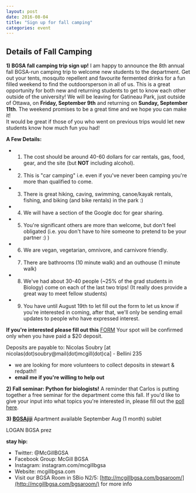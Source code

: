 ```yaml
---
layout: post
date: 2016-08-04
title: "Sign up for fall camping"
categories: event
---
```


## Details of Fall Camping 


**1) BGSA fall camping trip sign up!**
I am happy to announce the 8th annual fall BGSA-run camping trip to welcome new students to the department. Get out your tents, mosquito repellent and favourite fermented drinks for a fun filled weekend to find the outdoorsperson in all of us. This is a great opportunity for both new and returning students to get to know each other outside of the university!
We will be leaving for Gatineau Park, just outside of Ottawa, on **Friday, September 9th** and returning on **Sunday, September 11th**.
The weekend promises to be a great time and we hope you can make it!  
It would be great if those of you who went on previous trips would let new students know how much fun you had!

**A Few Details:**
* 1) The cost should be around 40-60 dollars for car rentals, gas, food, gear, and the site (but __NOT__ including alcohol).
* 2) This is "car camping" i.e. even if you've never been camping you're more than qualified to come.
* 3) There is great hiking, caving, swimming, canoe/kayak rentals, fishing, and biking (and bike rentals) in the park :)  
* 4) We will have a section of the Google doc for gear sharing.
* 5) You're significant others are more than welcome, but don't feel obligated (i.e. you don't have to hire someone to pretend to be your partner :) )
* 6) We are vegan, vegetarian, omnivore, and carnivore friendly.
* 7) There are bathrooms (10 minute walk) and an outhouse (1 minute walk)
* 8) We've had about 30-40 people (~25% of the grad students in Biology) come on each of the last two trips! (It really does provide a great way to meet fellow students)
* 9) You have until August 19th to let fill out the form to let us know if you're interested in coming, after that, we'll only be sending email updates to people who have expressed interest.

**If you're interested please fill out this** [FORM](https://docs.google.com/spreadsheets/d/1Z8j3PWw7lzWRpB2UXkFKi31QMAx_N1H-bpgoEUK9Qn4/edit#gid=376407941)
Your spot will be confirmed only when you have paid a $20 deposit.

Deposits are payable to: Nicolas Soubry [at nicolas(dot)soubry@mail(dot)mcgill(dot)ca] - Bellini 235
* we are looking for more volunteers to collect deposits in stewart & redpath!!
* __email me if you're willing to help out__


**2) Fall seminar: Python for biologists!**
A reminder that Carlos is putting together a free seminar for the department come this fall.  If you'd like to give your input into what topics you're interested in, please fill out the [poll here](https://docs.google.com/forms/d/e/1FAIpQLSeG3CCq-8MItIFiLgNUQMU6KgT9pzvlFONz5GEvYUde3loZPQ/viewform?c=0&w=1).

**3) [BGSAjiji](https://docs.google.com/spreadsheets/d/1s9BcBibvzUni4RXZ90X5_LQtxD_19S6mxys_-VmQ1CM/edit?pli=1#gid=0)**
     Apartment available September
     Aug (1 month) sublet

LOGAN
BGSA prez

__stay hip:__

 - Twitter: @McGillBGSA
 - Facebook Group: McGill BGSA
 - Instagram: instagram.com/mcgillbgsa 
 - Website: mcgillbgsa.com
 - Visit our BGSA Room in SBio N2/5: [http://mcgillbgsa.com/bgsaroom/](http://mcgillbgsa.com/bgsaroom/) for more info
 
